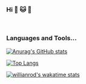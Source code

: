 ### Hi :panda_face: :cat: :dog:

<br />

### <p><b>Languages and Tools...</b></p>


[![Anurag's GitHub stats](https://github-readme-stats.vercel.app/api?username=traven05&show_icons=true&count_private=true&theme=dracula)](https://github.com/anuraghazra/github-readme-stats)

[![Top Langs](https://github-readme-stats.vercel.app/api/top-langs/?username=traven05&theme=dracula&langs_count=8&count_private=true)](https://github.com/anuraghazra/github-readme-stats)

[![willianrod's wakatime stats](https://github-readme-stats.vercel.app/api/wakatime?username=traven05&theme=dracula&layout=compact)](https://github.com/anuraghazra/github-readme-stats)
